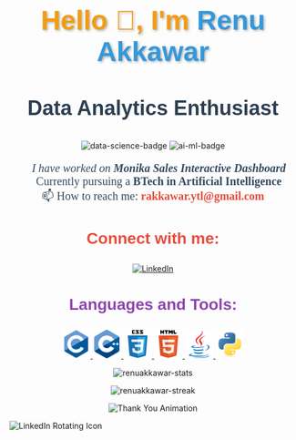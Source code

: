 <!-- Main Title -->
<h1 align="center" style="font-family: 'Arial', sans-serif; font-size: 48px; color: #f39c12; text-shadow: 2px 2px 4px rgba(0, 0, 0, 0.3);">
    Hello 👋, I'm <span style="color: #3498db;">Renu Akkawar</span>
</h1>

<!-- Subtitle -->
<h3 align="center" style="color: #2c3e50; font-family: 'Arial', sans-serif; font-size: 36px;">
    Data Analytics Enthusiast
</h3>

<!-- Badges Section -->
<p align="center">
  <img src="https://img.shields.io/badge/Data%20Science-enthusiast-blue?style=for-the-badge&logo=chart-line" alt="data-science-badge"/>
  <img src="https://img.shields.io/badge/AI%20%26%20ML-learning-yellow?style=for-the-badge&logo=robot" alt="ai-ml-badge"/>
</p>

<!-- Intro Section -->
<p align="center" style="font-family: 'Georgia', serif; font-size: 20px; color: #34495e;">
  <em>🔭 I have worked on <strong>Monika Sales Interactive Dashboard</strong></em><br>
  🌱 Currently pursuing a <strong>BTech in Artificial Intelligence</strong><br>
  📫 How to reach me: <a href="mailto:rakkawar.ytl@gmail.com" style="color: #e74c3c; text-decoration: none;"><strong>rakkawar.ytl@gmail.com</strong></a>
</p>

<!-- Connect Section -->
<h3 align="center" style="color: #e74c3c; font-family: 'Arial', sans-serif; font-size: 28px;">Connect with me:</h3>
<p align="center">
  <a href="https://linkedin.com/in/renu-akkawar-b84180268/" target="_blank">
    <img src="https://img.shields.io/badge/LinkedIn-0077B5?style=for-the-badge&logo=linkedin&logoColor=white" alt="LinkedIn" class="rotate-icon"/>
  </a>
</p>

<!-- Languages and Tools Section -->
<h3 align="center" style="color: #8e44ad; font-family: 'Arial', sans-serif; font-size: 28px;">Languages and Tools:</h3>
<p align="center">
  <a href="https://www.cprogramming.com/" target="_blank" rel="noreferrer">
    <img src="https://raw.githubusercontent.com/devicons/devicon/master/icons/c/c-original.svg" alt="C" width="50" height="50"/>
  </a>
  <a href="https://www.w3schools.com/cpp/" target="_blank" rel="noreferrer">
    <img src="https://raw.githubusercontent.com/devicons/devicon/master/icons/cplusplus/cplusplus-original.svg" alt="C++" width="50" height="50"/>
  </a>
  <a href="https://www.w3schools.com/css/" target="_blank" rel="noreferrer">
    <img src="https://raw.githubusercontent.com/devicons/devicon/master/icons/css3/css3-original-wordmark.svg" alt="CSS3" width="50" height="50"/>
  </a>
  <a href="https://www.w3.org/html/" target="_blank" rel="noreferrer">
    <img src="https://raw.githubusercontent.com/devicons/devicon/master/icons/html5/html5-original-wordmark.svg" alt="HTML5" width="50" height="50"/>
  </a>
  <a href="https://www.java.com" target="_blank" rel="noreferrer">
    <img src="https://raw.githubusercontent.com/devicons/devicon/master/icons/java/java-original.svg" alt="Java" width="50" height="50"/>
  </a>
  <a href="https://www.python.org" target="_blank" rel="noreferrer">
    <img src="https://raw.githubusercontent.com/devicons/devicon/master/icons/python/python-original.svg" alt="Python" width="50" height="50"/>
  </a>
</p>

<!-- GitHub Stats Section -->
<p align="center">
  <img src="https://github-readme-stats.vercel.app/api?username=renuakkawar&show_icons=true&theme=radical&hide_border=true" alt="renuakkawar-stats"/>
</p>

<!-- GitHub Streak Section -->
<p align="center">
  <img src="https://github-readme-streak-stats.herokuapp.com/?user=renuakkawar&theme=radical&hide_border=true" alt="renuakkawar-streak"/>
</p>

<!-- Footer with additional SVG animation -->
<p align="center">
  <img src="https://media.giphy.com/media/jS4TOnrgRtThUgPRp2/giphy.gif" width="150px" alt="Thank You Animation" />
</p>

<!-- SVG Animation: Rotating LinkedIn Icon (Implemented in an external tool) -->
<img src="https://raw.githubusercontent.com/renuakkawar/renuakkawar/main/rotating-linkedin.svg" width="50" alt="LinkedIn Rotating Icon" />
